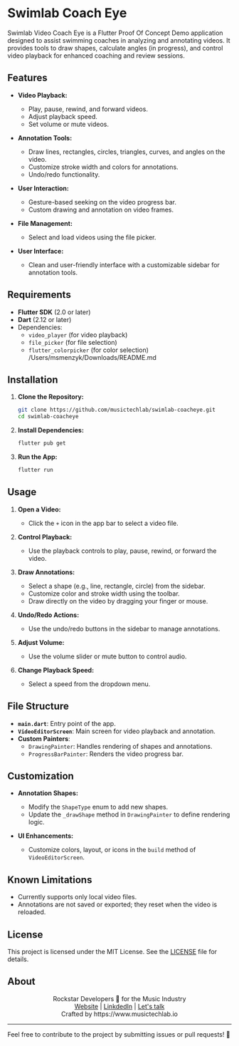 
# Swimlab Coach Eye

Swimlab Video Coach Eye is a Flutter Proof Of Concept Demo application designed to assist swimming coaches in analyzing and annotating videos. It provides tools to draw shapes, calculate angles (in progress), and control video playback for enhanced coaching and review sessions.

## Features

- **Video Playback:**
  - Play, pause, rewind, and forward videos.
  - Adjust playback speed.
  - Set volume or mute videos.

- **Annotation Tools:**
  - Draw lines, rectangles, circles, triangles, curves, and angles on the video.
  - Customize stroke width and colors for annotations.
  - Undo/redo functionality.

- **User Interaction:**
  - Gesture-based seeking on the video progress bar.
  - Custom drawing and annotation on video frames.

- **File Management:**
  - Select and load videos using the file picker.

- **User Interface:**
  - Clean and user-friendly interface with a customizable sidebar for annotation tools.

## Requirements

- **Flutter SDK** (2.0 or later)
- **Dart** (2.12 or later)
- Dependencies:
  - `video_player` (for video playback)
  - `file_picker` (for file selection)
  - `flutter_colorpicker` (for color selection)
/Users/msmenzyk/Downloads/README.md
## Installation

1. **Clone the Repository:**
   ```bash
   git clone https://github.com/musictechlab/swimlab-coacheye.git
   cd swimlab-coacheye
   ```

2. **Install Dependencies:**
   ```bash
   flutter pub get
   ```

3. **Run the App:**
   ```bash
   flutter run
   ```

## Usage

1. **Open a Video:**
   - Click the `+` icon in the app bar to select a video file.

2. **Control Playback:**
   - Use the playback controls to play, pause, rewind, or forward the video.

3. **Draw Annotations:**
   - Select a shape (e.g., line, rectangle, circle) from the sidebar.
   - Customize color and stroke width using the toolbar.
   - Draw directly on the video by dragging your finger or mouse.

4. **Undo/Redo Actions:**
   - Use the undo/redo buttons in the sidebar to manage annotations.

5. **Adjust Volume:**
   - Use the volume slider or mute button to control audio.

6. **Change Playback Speed:**
   - Select a speed from the dropdown menu.

## File Structure

- **`main.dart`**: Entry point of the app.
- **`VideoEditorScreen`**: Main screen for video playback and annotation.
- **Custom Painters**:
  - `DrawingPainter`: Handles rendering of shapes and annotations.
  - `ProgressBarPainter`: Renders the video progress bar.

## Customization

- **Annotation Shapes:**
  - Modify the `ShapeType` enum to add new shapes.
  - Update the `_drawShape` method in `DrawingPainter` to define rendering logic.

- **UI Enhancements:**
  - Customize colors, layout, or icons in the `build` method of `VideoEditorScreen`.

## Known Limitations

- Currently supports only local video files.
- Annotations are not saved or exported; they reset when the video is reloaded.

## License

This project is licensed under the MIT License. See the [LICENSE](LICENSE) file for details.

## About

<div align="center">
  Rockstar Developers 🤘 for the Music Industry<br>
  <a href="https://www.musictechlab.io/">Website</a>
  <span> | </span>
  <a href="https://linkedin.com/company/musictechlab">LinkdedIn</a><span> | </span>
  <a href="mailto:office@musictechlab.io">Let's talk</a><br>
  Crafted by https://www.musictechlab.io
</div>

---
Feel free to contribute to the project by submitting issues or pull requests! 🚀